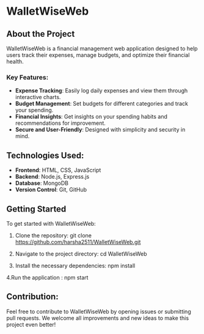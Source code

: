 # WalletWiseWeb

## About the Project

WalletWiseWeb is a financial management web application designed to help users track their expenses, manage budgets, and optimize their financial health.

### Key Features:
- **Expense Tracking**: Easily log daily expenses and view them through interactive charts.
- **Budget Management**: Set budgets for different categories and track your spending.
- **Financial Insights**: Get insights on your spending habits and recommendations for improvement.
- **Secure and User-Friendly**: Designed with simplicity and security in mind.

## Technologies Used:
- **Frontend**: HTML, CSS, JavaScript
- **Backend**: Node.js, Express.js
- **Database**: MongoDB
- **Version Control**: Git, GitHub

## Getting Started

To get started with WalletWiseWeb:

1. Clone the repository:
   git clone https://github.com/harsha2511/WalletWiseWeb.git
   
2. Navigate to the project directory:
   cd WalletWiseWeb
    
3. Install the necessary dependencies:
   npm install

4.Run the application :
 npm start


## Contribution:
Feel free to contribute to WalletWiseWeb by opening issues or submitting pull requests. We welcome all improvements and new ideas to make this project even better!

